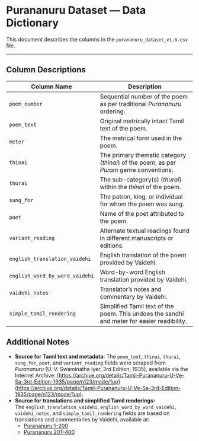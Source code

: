 # Purananuru Dataset — Data Dictionary

This document describes the columns in the `purananuru_dataset_v1.0.csv` file.

---

## Column Descriptions

| Column Name | Description |
|-------------|-------------|
| `poem_number` | Sequential number of the poem as per traditional *Purananuru* ordering. |
| `poem_text` | Original metrically intact Tamil text of the poem. |
| `meter` | The metrical form used in the poem. |
| `thinai` | The primary thematic category (*thinai*) of the poem, as per *Puram* genre conventions. |
| `thurai` | The sub-category(s) (*thurai*) within the *thinai* of the poem. |
| `sung_for` | The patron, king, or individual for whom the poem was sung. |
| `poet` | Name of the poet attributed to the poem. |
| `variant_reading` | Alternate textual readings found in different manuscripts or editions.  |
| `english_translation_vaidehi` | English translation of the poem provided by Vaidehi. |
| `english_word_by_word_vaidehi` | Word-by-word English translation provided by Vaidehi. |
| `vaidehi_notes` | Translator’s notes and commentary by Vaidehi. |
| `simple_tamil_rendering` | Simplified Tamil text of the poem. This undoes the sandhi and meter for easier readibility. |

## Additional Notes

- **Source for Tamil text and metadata:** The `poem_text`, `thinai`, `thurai`, `sung_for`, `poet`, and `variant_reading` fields were scraped from *Purananuru* (U. V. Swaminatha Iyer, 3rd Edition, 1935), available via the Internet Archive: [https://archive.org/details/Tamil-Purananuru-U-Ve-Sa-3rd-Edition-1935/page/n123/mode/1up](https://archive.org/details/Tamil-Purananuru-U-Ve-Sa-3rd-Edition-1935/page/n123/mode/1up). <br />
- **Source for translations and simplified Tamil renderings:**  
  The `english_translation_vaidehi`, `english_word_by_word_vaidehi`, `vaidehi_notes`, and `simple_tamil_rendering` fields are based on translations and commentaries by Vaidehi, available at:  
  - [Purananuru 1–200](https://sangamtranslationsbyvaidehi.com/ettuthokai-purananuru-1-200/)  
  - [Purananuru 201–400](https://sangamtranslationsbyvaidehi.com/ettuthokai-purananuru-201-400/)  
